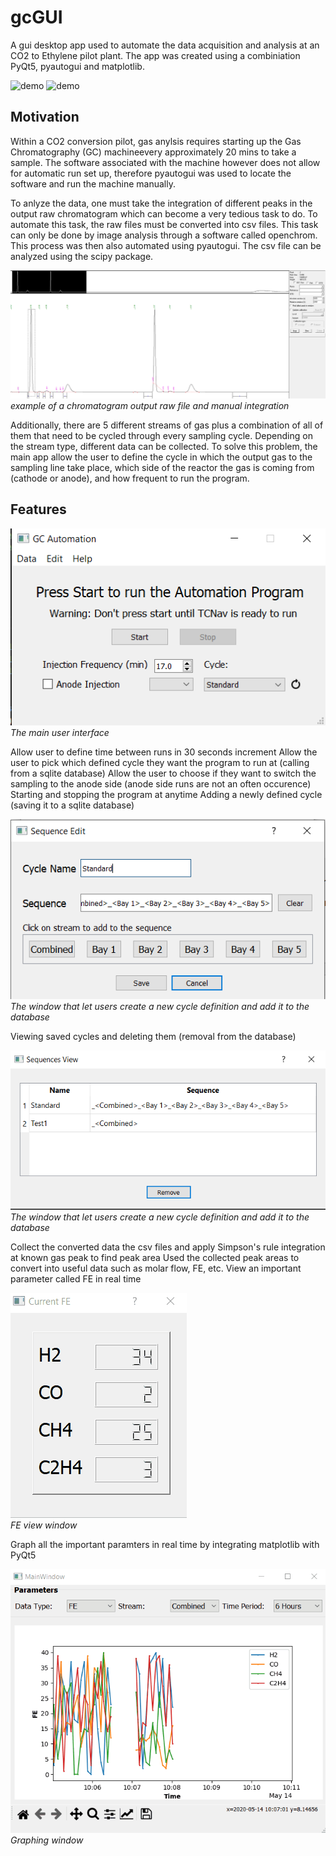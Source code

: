 # gcGUI
A gui desktop app used to automate the data acquisition and analysis at an CO2 to Ethylene pilot plant. The app was created using a combiniation PyQt5, pyautogui and matplotlib. 

![demo](https://media.giphy.com/media/fwWIj4aV3sTVQ3q4V5/giphy.gif)
![demo](https://media.giphy.com/media/lNLqYjPlkGNwbvKhVk/giphy.gif)

## Motivation
Within a CO2 conversion pilot, gas anylsis requires starting up the Gas Chromatography (GC) machineevery approximately 20 mins to take a sample. The software associated with the machine however does not allow for automatic run set up, therefore pyautogui was used to locate the software and run the machine manually. 

To anlyze the data, one must take the integration of different peaks in the output raw chromatogram which can become a very tedious task to do. To automate this task, the raw files must be converted into csv files. This task can only be done by image analysis through a software called openchrom. This process was then also automated using pyautogui. The csv file can be analyzed using the scipy package.

![GC chromatogram example](integration.png)<br/>
*example of a chromatogram output raw file and manual integration*

Additionally, there are 5 different streams of gas plus a combination of all of them that need to be cycled through every sampling cycle. Depending on the stream type, different data can be collected. To solve this problem, the main app allow the user to define the cycle in which the output gas to the sampling line take place, which side of the reactor the gas is coming from (cathode or anode), and how frequent to run the program. 

## Features
![Main Application User Interface](maindemo.png)<br/>
*The main user interface*

Allow user to define time between runs in 30 seconds increment
Allow the user to pick which defined cycle they want the program to run at (calling from a sqlite database)
Allow the user to choose if they want to switch the sampling to the anode side (anode side runs are not an often occurence)
Starting and stopping the program at anytime
Adding a newly defined cycle (saving it to a sqlite database)

![Sequence Edit User Interface](seqEdemo.png)<br/>
*The window that let users create a new cycle definition and add it to the database*

Viewing saved cycles and deleting them (removal from the database)

![Sequence View User Interface](seqVdemo.png)<br/>
*The window that let users create a new cycle definition and add it to the database*

Collect the converted data the csv files and apply Simpson's rule integration at known gas peak to find peak area
Used the collected peak areas to convert into useful data such as molar flow, FE, etc.
View an important parameter called FE in real time

![FE View User Interface](FEDemo.gif)<br/>
*FE view window*

Graph all the important paramters in real time by integrating matplotlib with PyQt5

![Graphing User Interface](GraphDemo.gif)<br/>
*Graphing window*
